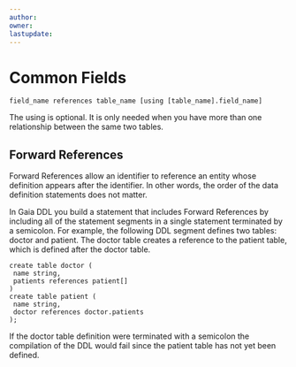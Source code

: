 ```yaml
---
author: 
owner: 
lastupdate: 
---
```


# Common Fields

`field_name references table_name [using [table_name].field_name]`

The using is optional. It is only needed when you have more than one relationship between the same two tables.

## Forward References

Forward References allow an identifier to reference an entity whose definition appears after the identifier. In other words, the order of the data definition statements does not matter. 

In Gaia DDL you build a statement that includes Forward References by including all of the statement segments in a single statement terminated by a semicolon. For example, the following DDL segment defines two tables: doctor and patient. The doctor table creates a reference to the patient table, which is defined after the doctor table.

```
create table doctor (
 name string,
 patients references patient[]
)
create table patient (
 name string,
 doctor references doctor.patients
);
```

If the doctor table definition were terminated with a semicolon the compilation of the DDL would fail since the patient table has not yet been defined.
